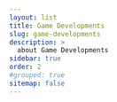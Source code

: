 ```yaml
---
layout: list
title: Game Developments
slug: game-developments
description: >
  about Game Developments
sidebar: true
order: 2
#grouped: true
sitemap: false
---
```

